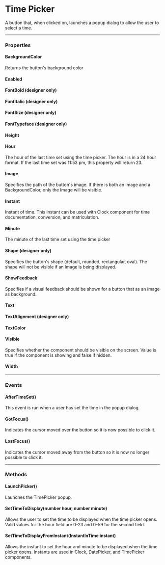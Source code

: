# Time Picker

A button that, when clicked on, launches a popup dialog to allow the user to select a time.

---

### Properties

#### BackgroundColor

Returns the button's background color

#### Enabled

#### FontBold (designer only)

#### FontItalic (designer only)

#### FontSize (designer only)

#### FontTypeface (designer only)

#### Height

#### Hour

The hour of the last time set using the time picker. The hour is in a 24 hour format. If the last time set was 11:53 pm, this property will return 23.

#### Image

Specifies the path of the button's image. If there is both an Image and a BackgroundColor, only the Image will be visible.

#### Instant

Instant of time. This instant can be used with Clock component for time documentation, conversion, and matriculation.

#### Minute

The minute of the last time set using the time picker

#### Shape (designer only)

Specifies the button's shape (default, rounded, rectangular, oval). The shape will not be visible if an Image is being displayed.

#### ShowFeedback

Specifies if a visual feedback should be shown for a button that as an image as background.

#### Text

#### TextAlignment (designer only)

#### TextColor

#### Visible

Specifies whether the component should be visible on the screen. Value is true if the component is showing and false if hidden.

#### Width

---

### Events

#### AfterTimeSet()

This event is run when a user has set the time in the popup dialog.

#### GotFocus()

Indicates the cursor moved over the button so it is now possible to click it.

#### LostFocus()

Indicates the cursor moved away from the button so it is now no longer possible to click it.

---

### Methods

#### LaunchPicker()

Launches the TimePicker popup.

#### SetTimeToDisplay(number hour, number minute)

Allows the user to set the time to be displayed when the time picker opens. Valid values for the hour field are 0-23 and 0-59 for the second field.

#### SetTimeToDisplayFromInstant(InstantInTime instant)

Allows the instant to set the hour and minute to be displayed when the time picker opens. Instants are used in Clock, DatePicker, and TimePicker components.
